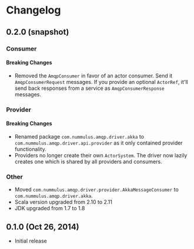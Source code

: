 # Changelog

## 0.2.0 (snapshot)

### Consumer

#### Breaking Changes

* Removed the `AmqpConsumer` in favor of an actor consumer. Send it `AmqpConsumerRequest` messages. If you provide an optional `ActorRef`, it'll send back responses from a service as `AmqpConsumerResponse` messages.

### Provider

#### Breaking Changes

* Renamed package `com.nummulus.amqp.driver.akka` to `com.nummulus.amqp.driver.api.provider` as it only contained provider functionality.
* Providers no longer create their own `ActorSystem`. The driver now lazily creates one which is shared by all providers and consumers.

### Other

* Moved `com.nummulus.amqp.driver.provider.AkkaMessageConsumer` to `com.nummulus.amqp.driver.akka`.
* Scala version upgraded from 2.10 to 2.11
* JDK upgraded from 1.7 to 1.8

## 0.1.0 (Oct 26, 2014)

* Initial release